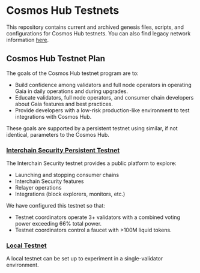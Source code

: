 # Cosmos Hub Testnets

This repository contains current and archived genesis files, scripts, and configurations for Cosmos Hub testnets. You can also find legacy network information [here](legacy/).

## Cosmos Hub Testnet Plan

The goals of the Cosmos Hub testnet program are to:

-  Build confidence among validators and full node operators in operating Gaia in daily operations and during upgrades.
-  Educate validators, full node operators, and consumer chain developers about Gaia features and best practices.
-  Provide developers with a low-risk production-like environment to test integrations with Cosmos Hub.

These goals are supported by a persistent testnet using similar, if not identical, parameters to the Cosmos Hub.

### [Interchain Security Persistent Testnet](interchain-security/)

The Interchain Security testnet provides a public platform to explore:
- Launching and stopping consumer chains
- Interchain Security features
- Relayer operations
- Integrations (block explorers, monitors, etc.)

We have configured this testnet so that:
* Testnet coordinators operate 3+ validators with a combined voting power exceeding 66% total power.
* Testnet coordinators control a faucet with >100M liquid tokens.


### [Local Testnet](local/)

A local testnet can be set up to experiment in a single-validator environment.
